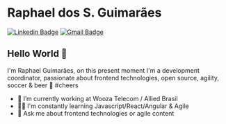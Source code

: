 # Raphael dos S. Guimarães
[![Linkedin Badge](https://img.shields.io/badge/-LinkedIn-blue?style=flat-square&logo=Linkedin&logoColor=white&link=https://www.linkedin.com/in/raphaelsguimaraes/)](https://www.linkedin.com/in/raphaelsguimaraes/)
[![Gmail Badge](https://img.shields.io/badge/-Gmail-c14438?style=flat-square&logo=Gmail&logoColor=white&link=mailto:raphaguimaraes@gmail.com)](mailto:raphaguimaraes@gmail.com)


## Hello World 👋
I'm Raphael Guimarães, on this present moment I'm a development coordinator, passionate about frontend technologies, open source, agility, soccer & beer :beers: #cheers 

<!--
**RaphaelGuimaraes/RaphaelGuimaraes** is a ✨ _special_ ✨ repository because its `README.md` (this file) appears on your GitHub profile.
-->

- :briefcase: I’m currently working at Wooza Telecom / Allied Brasil
- :man_technologist: I'm constantly learning Javascript/React/Angular & Agile
- 💬 Ask me about frontend technologies or agile content
